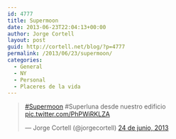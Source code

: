 ```yaml
---
id: 4777
title: Supermoon
date: 2013-06-23T22:04:13+00:00
author: Jorge Cortell
layout: post
guid: http://cortell.net/blog/?p=4777
permalink: /2013/06/23/supermoon/
categories:
  - General
  - NY
  - Personal
  - Placeres de la vida
---
```

<blockquote class="twitter-tweet">
  <p>
    <a href="https://twitter.com/search?q=%23Supermoon&src=hash">#Supermoon</a> #Superluna desde nuestro edificio <a href="http://t.co/PhPWiRKLZA">pic.twitter.com/PhPWiRKLZA</a>
  </p>
  
  <p>
    &mdash; Jorge Cortell (@jorgecortell) <a href="https://twitter.com/jorgecortell/statuses/348975801456271360">24 de junio, 2013</a>
  </p>
</blockquote>